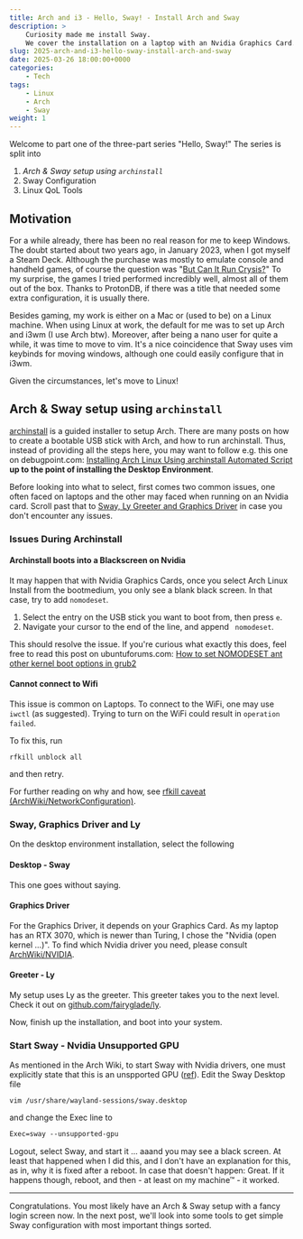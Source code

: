 ```yaml
---
title: Arch and i3 - Hello, Sway! - Install Arch and Sway
description: >
    Curiosity made me install Sway. 
    We cover the installation on a laptop with an Nvidia Graphics Card. 
slug: 2025-arch-and-i3-hello-sway-install-arch-and-sway
date: 2025-03-26 18:00:00+0000
categories:
    - Tech
tags:
    - Linux
    - Arch
    - Sway
weight: 1
---
```


Welcome to part one of the three-part series "Hello, Sway!"
The series is split into 

1. <i>Arch & Sway setup using `archinstall`</i>
1. Sway Configuration
1. Linux QoL Tools

## Motivation

For a while already, there has been no real reason for me to keep Windows.
The doubt started about two years ago, in January 2023, when I got myself a Steam Deck.
Although the purchase was mostly to emulate console and handheld games, of course the question was 
"[But Can It Run Crysis?](https://knowyourmeme.com/memes/but-can-it-run-crysis)"
To my surprise, the games I tried performed incredibly well, almost all of them out of the box.
Thanks to ProtonDB, if there was a title that needed some extra configuration, it is usually there.

Besides gaming, my work is either on a Mac or (used to be) on a Linux machine.
When using Linux at work, the default for me was to set up Arch and i3wm (I use Arch btw).
Moreover, after being a nano user for quite a while, it was time to move to vim.
It's a nice coincidence that Sway uses vim keybinds for moving windows, although one could easily configure that in i3wm.

Given the circumstances, let's move to Linux! 

## Arch & Sway setup using `archinstall`

[archinstall](https://github.com/archlinux/archinstall) is a guided installer to setup Arch.
There are many posts on how to create a bootable USB stick with Arch, and how to run archinstall.
Thus, instead of providing all the steps here, you may want to follow e.g. this one on debugpoint.com:
[Installing Arch Linux Using archinstall Automated Script](https://www.debugpoint.com/archinstall-guide/)
**up to the point of installing the Desktop Environment**.

Before looking into what to select, first comes two common issues, one often faced on laptops and the other may faced when running on an Nvidia card.
Scroll past that to [Sway, Ly Greeter and Graphics Driver](./#sway-graphics-driver-and-ly) in case you don't encounter any issues.

### Issues During Archinstall 

#### Archinstall boots into a Blackscreen on Nvidia

It may happen that with Nvidia Graphics Cards, once you select Arch Linux Install from the bootmedium, you only see a blank black screen.
In that case, try to add `nomodeset`.

1. Select the entry on the USB stick you want to boot from, then press `e`.
1. Navigate your cursor to the end of the line, and append ` nomodeset`.

This should resolve the issue.
If you're curious what exactly this does, feel free to read this post on ubuntuforums.com:
[How to set NOMODESET ant other kernel boot options in grub2](https://ubuntuforums.org/showthread.php?t=1613132)

#### Cannot connect to Wifi

This issue is common on Laptops.
To connect to the WiFi, one may use `iwctl` (as suggested). 
Trying to turn on the WiFi could result in `operation failed`. 

To fix this, run

```shell
rfkill unblock all
```
and then retry.

For further reading on why and how, see [rfkill caveat (ArchWiki/NetworkConfiguration)](https://wiki.archlinux.org/title/Network_configuration/Wireless#Rfkill_caveat).

### Sway, Graphics Driver and Ly

On the desktop environment installation, select the following

#### Desktop - Sway

This one goes without saying.

#### Graphics Driver

For the Graphics Driver, it depends on your Graphics Card.
As my laptop has an RTX 3070, which is newer than Turing, I chose the "Nvidia (open kernel ...)".
To find which Nvidia driver you need, please consult [ArchWiki/NVIDIA](https://wiki.archlinux.org/title/NVIDIA).

#### Greeter - Ly 

My setup uses Ly as the greeter.
This greeter takes you to the next level.
Check it out on [github.com/fairyglade/ly](https://github.com/fairyglade/ly).

Now, finish up the installation, and boot into your system.

### Start Sway - Nvidia Unsupported GPU

As mentioned in the Arch Wiki, to start Sway with Nvidia drivers, one must explicitly state that this is an unspported GPU
([ref](https://wiki.archlinux.org/title/Sway)).
Edit the Sway Desktop file

```shell
vim /usr/share/wayland-sessions/sway.desktop
```

and change the Exec line to

```txt
Exec=sway --unsupported-gpu
```

Logout, select Sway, and start it ... aaand you may see a black screen.
At least that happened when I did this, and I don't have an explanation for this, as in, why it is fixed after a reboot.
In case that doesn't happen: Great.
If it happens though, reboot, and then - at least on my machine™ - it worked.

----

Congratulations.
You most likely have an Arch & Sway setup with a fancy login screen now.
In the next post, we'll look into some tools to get simple Sway configuration with most important things sorted.
